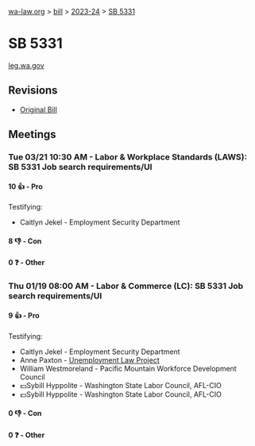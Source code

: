 [wa-law.org](/) > [bill](/bill/) > [2023-24](/bill/2023-24/) > [SB 5331](/bill/2023-24/sb/5331/)

# SB 5331
[leg.wa.gov](https://app.leg.wa.gov/billsummary?BillNumber=5331&Year=2023&Initiative=false)

## Revisions
* [Original Bill](1/)

## Meetings
### Tue 03/21 10:30 AM - Labor & Workplace Standards (LAWS): SB 5331 Job search requirements/UI
#### 10 👍 - Pro
Testifying:
* Caitlyn Jekel - Employment Security Department

#### 8 👎 - Con

#### 0 ❓ - Other

### Thu 01/19 08:00 AM - Labor & Commerce (LC): SB 5331 Job search requirements/UI
#### 9 👍 - Pro
Testifying:
* Caitlyn Jekel - Employment Security Department
* Anne Paxton - [Unemployment Law Project](/org/unemployment_law_project/)
* William Westmoreland - Pacific Mountain Workforce Development Council
* 💵Sybill Hyppolite - Washington State Labor Council, AFL-CIO
* 💵Sybill Hyppolite - Washington State Labor Council, AFL-CIO

#### 0 👎 - Con

#### 0 ❓ - Other
